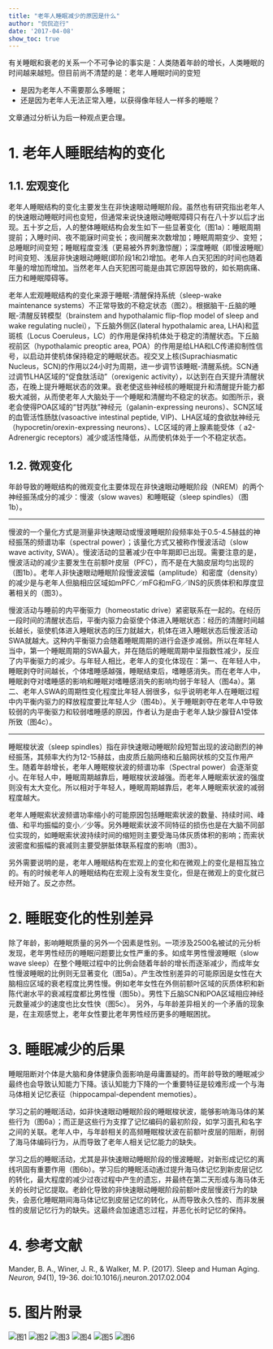 ```yaml
---
title: "老年人睡眠减少的原因是什么"
author: "侃侃迩行"
date: '2017-04-08'
show_toc: true
---
```


有关睡眠和衰老的关系一个不可争论的事实是：人类随着年龄的增长，人类睡眠的时间越来越短。但目前尚不清楚的是：老年人睡眠时间的变短

- 是因为老年人不需要那么多睡眠；
- 还是因为老年人无法正常入睡，以获得像年轻人一样多的睡眠？

文章通过分析认为后一种观点更合理。

# 1. 老年人睡眠结构的变化
## 1.1. 宏观变化

老年人睡眠结构的变化主要发生在非快速眼动睡眠阶段。虽然也有研究指出老年人的快速眼动睡眠时间也变短，但通常来说快速眼动睡眠障碍只有在八十岁以后才出现。五十岁之后，人的整体睡眠结构会发生如下一些显著变化（图1a）：睡眠周期提前；入睡时间、夜不能寐时间变长；夜间醒来次数增加；睡眠周期变少、变短；总睡眠时间变短；睡眠程度变浅（更易被外界刺激惊醒）；深度睡眠（即慢波睡眠）时间变短、浅层非快速眼动睡眠(即阶段1和2)增加。老年人白天犯困的时间也随着年量的增加而增加。当然老年人白天犯困可能是由其它原因导致的，如长期病痛、压力和睡眠障碍等。

老年人宏观睡眠结构的变化来源于睡眠-清醒保持系统（sleep-wake maintenance systems）不正常导致的不稳定状态（图2）。根据脑干-丘脑的睡眠-清醒反转模型（brainstem and hypothalamic flip-flop model of sleep and wake regulating nuclei），下丘脑外侧区(lateral hypothalamic area, LHA)和蓝斑核（Locus Coeruleus，LC）的作用是保持机体处于稳定的清醒状态。下丘脑视前区（hypothalamic preoptic area, POA）的作用是给LHA和LC传递抑制性信号，以启动并使机体保持稳定的睡眠状态。视交叉上核(Suprachiasmatic Nucleus，SCN)的作用以24小时为周期，进一步调节该睡眠-清醒系统。SCN通过调节LHA区域的“促食肽活动”（orexigenic activity），以达到在白天提升清醒状态，在晚上提升睡眠状态的效果。衰老使这些神经核的睡眠提升和清醒提升能力都极大减弱，从而使老年人大脑处于一个睡眠和清醒均不稳定的状态。如图所示，衰老会使得POA区域的“甘丙肽”神经元（galanin-expressing neurons）、SCN区域的血管活性肠肽(vasoactive intestinal peptide, VIP)、LHA区域的食欲肽神经元（hypocretin/orexin-expressing neurons）、LC区域的肾上腺素能受体（ a2-Adrenergic receptors）减少或活性降低，从而使机体处于一个不稳定状态。

## 1.2. 微观变化

年龄导致的睡眠结构的微观变化主要体现在非快速眼动睡眠阶段（NREM）的两个神经振荡成分的减少：慢波（slow waves）和睡眠碇（sleep spindles）（图1b）。

---

慢波的一个量化方式是测量非快速眼动或慢波睡眠阶段频率处于0.5-4.5赫兹的神经振荡的频谱功率（spectral power）；该量化方式又被称作慢波活动（slow wave activity, SWA）。慢波活动的显著减少在中年期即已出现。需要注意的是，慢波活动的减少主要发生在前额叶皮层（PFC），而不是在大脑皮层均匀出现的（图1b）。老年人非快速眼动睡眠阶段慢波波幅（amplitude）和密度（density）的减少是与老年人但脑相应区域如mPFC／mFG和mFG／INS的灰质体积和厚度显著相关的（图3）。

慢波活动与睡前的内平衡驱力（homeostatic drive）紧密联系在一起的。在经历一段时间的清醒状态后，平衡内驱力会驱使个体进入睡眠状态：经历的清醒时间越长越长，驱使机体进入睡眠状态的压力就越大，机体在进入睡眠状态后慢波活动SWA就越大。这种内平衡驱力会随着睡眠周期的进行会逐步减弱。所以在年轻人当中，第一个睡眠周期的SWA最大，并在随后的睡眠周期中呈指数性减少，反应了内平衡驱力的减少。与年轻人相比，老年人的变化体现在：第一、在年轻人中，睡眠剥夺时间越长，个体嗜睡感越强，睡眠结束后，嗜睡感消失。而在老年人中，睡眠剥夺对嗜睡感的影响和睡眠对嗜睡感消失的影响均弱于年轻人（图4a）。第二、老年人SWA的周期性变化程度比年轻人弱很多，似乎说明老年人在睡眠过程中内平衡内驱力的释放程度要比年轻人少（图4b）。关于睡眠剥夺在老年人中导致较弱的内平衡驱力和较弱嗜睡感的原因，作者认为是由于老年人缺少腺苷A1受体所致（图4c）。

---

睡眠梭状波（sleep spindles）指在非快速眼动睡眠阶段短暂出现的波动剧烈的神经振荡，其频率大约为12-15赫兹，由皮质丘脑网络和丘脑网状核的交互作用产生。随着年龄增长，老年人睡眠梭状波的频谱功率（Spectral power）会逐渐变小。在年轻人中，睡眠周期越靠后，睡眠梭状波越强。而老年人睡眠索状波的强度则没有太大变化。所以相对于年轻人，睡眠周期越靠后，老年人睡眠索状波的减弱程度越大。

老年人睡眠索状波频谱功率缩小的可能原因包括睡眠索状波的数量、持续时间、峰值、和平均振幅的变小／少等。另外睡眠索状波不同特征的损伤也是在大脑不同部位实现的，如睡眠索状波持续时间的缩短则主要受海马体灰质体积的影响；而索状波密度和振幅的衰减则主要受胼胝体联系程度的影响（图3）。

另外需要说明的是，老年人睡眠结构在宏观上的变化和在微观上的变化是相互独立的。有的时候老年人的睡眠结构在宏观上没有发生变化，但是在微观上的变化就已经开始了。反之亦然。

# 2. 睡眠变化的性别差异

除了年龄，影响睡眠质量的另外一个因素是性别。一项涉及2500名被试的元分析发现，老年男性经历的睡眠问题要比女性严重的多。如成年男性慢波睡眠（slow wave sleep）在整个睡眠过程中的比例会随着年龄的增长而逐渐减少，而成年女性慢波睡眠的比例则无显著变化（图5a）。产生改性别差异的可能原因是女性在大脑相应区域的衰老程度比男性慢。例如老年女性在外侧前额叶区域的灰质体积和新陈代谢水平的衰减程度都比男性慢（图5b）。男性下丘脑SCN和POA区域相应神经元数量减少的速度也比女性快（图5c）。
另外，与年龄差异相关的一个矛盾的现象是，在主观感觉上，老年女性要比老年男性经历更多的睡眠困扰。

# 3. 睡眠减少的后果

睡眠阻断对个体是大脑和身体健康负面影响是毋庸置疑的。而年龄导致的睡眠减少最终也会导致认知能力下降。该认知能力下降的一个重要特征是较难形成一个与海马体相关记忆表征（hippocampal-dependent memoties）。

学习之前的睡眠活动，如非快速眼动睡眠阶段的睡眠梭状波，能够影响海马体的某些行为（图6a）；而正是这些行为支撑了记忆编码的最初阶段，如学习面孔和名字之间的关联。老年人中，与年龄相关的高频睡眠梭状波在前额叶皮层的阻断，削弱了海马体编码行为，从而导致了老年人相关记忆能力的缺失。

学习之后的睡眠活动，尤其是非快速眼动睡眠阶段的慢波睡眠，对新形成记忆的离线巩固有重要作用（图6b）。学习后的睡眠活动通过提升海马体记忆到新皮层记忆的转化，最大程度的减少过夜过程中产生的遗忘，并最终在第二天形成与海马体无关的长时记忆提取。老龄化导致的非快速眼动睡眠阶段前额叶皮层慢波行为的缺失，会恶化睡眠期间海马体记忆到皮层记忆的转化，从而导致永久性的、而非发展性的皮层记忆行为的缺失。这最终会加速遗忘过程，并恶化长时记忆的保持。

# 4. 参考文献

Mander, B. A., Winer, J. R., & Walker, M. P. (2017). Sleep and Human Aging. *Neuron, 94*(1), 19-36. doi:10.1016/j.neuron.2017.02.004

# 5. 图片附录

![图1](https://webimages.netlify.com/1-s2.0-S0896627317300880-fig-1.jpeg)
![图2](https://webimages.netlify.com/1-s2.0-S0896627317300880-fig-4.jpeg)
![图3](https://webimages.netlify.com/1-s2.0-S0896627317300880-fig-5.jpeg)
![图4](https://webimages.netlify.com/1-s2.0-S0896627317300880-fig-2.jpeg)
![图5](https://webimages.netlify.com/1-s2.0-S0896627317300880-fig-3.jpeg)
![图6](https://webimages.netlify.com/1-s2.0-S0896627317300880-fig-6.jpeg)
